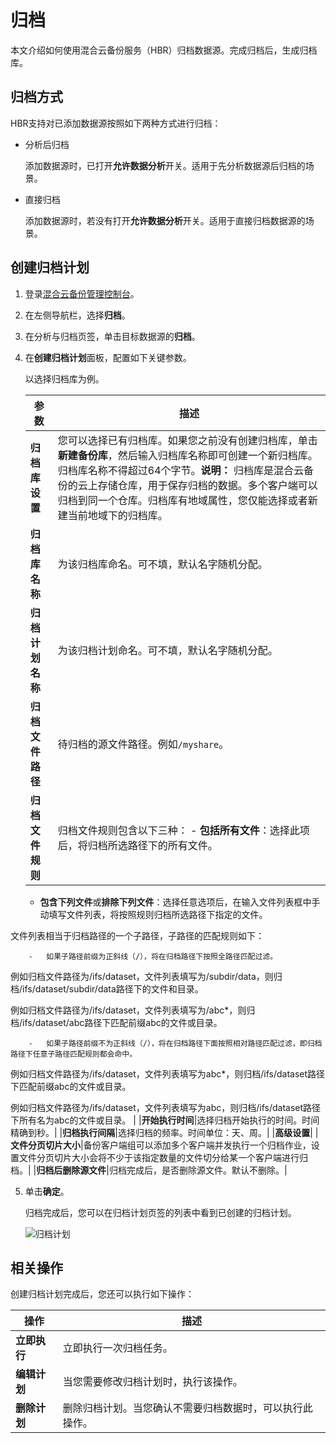 # 归档

本文介绍如何使用混合云备份服务（HBR）归档数据源。完成归档后，生成归档库。

## 归档方式

HBR支持对已添加数据源按照如下两种方式进行归档：

-   分析后归档

    添加数据源时，已打开**允许数据分析**开关。适用于先分析数据源后归档的场景。

-   直接归档

    添加数据源时，若没有打开**允许数据分析**开关。适用于直接归档数据源的场景。


## 创建归档计划

1.  登录[混合云备份管理控制台](https://hbr.console.aliyun.com)。

2.  在左侧导航栏，选择**归档**。

3.  在分析与归档页签，单击目标数据源的**归档**。

4.  在**创建归档计划**面板，配置如下关键参数。

    以选择归档库为例。

    |参数|描述|
    |--|--|
    |**归档库设置**|您可以选择已有归档库。如果您之前没有创建归档库，单击**新建备份库**，然后输入归档库名称即可创建一个新归档库。归档库名称不得超过64个字节。**说明：** 归档库是混合云备份的云上存储仓库，用于保存归档的数据。多个客户端可以归档到同一个仓库。归档库有地域属性，您仅能选择或者新建当前地域下的归档库。 |
    |**归档库名称**|为该归档库命名。可不填，默认名字随机分配。|
    |**归档计划名称**|为该归档计划命名。可不填，默认名字随机分配。|
    |**归档文件路径**|待归档的源文件路径。例如`/myshare`。|
    |**归档文件规则**|归档文件规则包含以下三种：    -   **包括所有文件**：选择此项后，将归档所选路径下的所有文件。
    -   **包含下列文件**或**排除下列文件**：选择任意选项后，在输入文件列表框中手动填写文件列表，将按照规则归档所选路径下指定的文件。

文件列表相当于归档路径的一个子路径，子路径的匹配规则如下：

        -   如果子路径前缀为正斜线（/），将在归档路径下按照全路径匹配过滤。

例如归档文件路径为/ifs/dataset，文件列表填写为/subdir/data，则归档/ifs/dataset/subdir/data路径下的文件和目录。

例如归档文件路径为/ifs/dataset，文件列表填写为/abc\*，则归档/ifs/dataset/abc路径下匹配前缀abc的文件或目录。

        -   如果子路径前缀不为正斜线（/），将在归档路径下面按照相对路径匹配过滤，即归档路径下任意子路径匹配规则都会命中。

例如归档文件路径为/ifs/dataset，文件列表填写为abc\*，则归档/ifs/dataset路径下匹配前缀abc的文件或目录。

例如归档文件路径为/ifs/dataset，文件列表填写为abc，则归档/ifs/dataset路径下所有名为abc的文件或目录。 |
    |**开始执行时间**|选择归档开始执行的时间。时间精确到秒。|
    |**归档执行间隔**|选择归档的频率。时间单位：天、周。|
    |**高级设置**|
    |**文件分页切片大小**|备份客户端组可以添加多个客户端并发执行一个归档作业，设置文件分页切片大小会将不少于该指定数量的文件切分给某一个客户端进行归档。|
    |**归档后删除源文件**|归档完成后，是否删除源文件。默认不删除。|

5.  单击**确定**。

    归档完成后，您可以在归档计划页签的列表中看到已创建的归档计划。

    ![归档计划](https://static-aliyun-doc.oss-accelerate.aliyuncs.com/assets/img/zh-CN/9121679161/p270171.png)


## 相关操作

创建归档计划完成后，您还可以执行如下操作：

|操作|描述|
|--|--|
|**立即执行**|立即执行一次归档任务。|
|**编辑计划**|当您需要修改归档计划时，执行该操作。|
|**删除计划**|删除归档计划。当您确认不需要归档数据时，可以执行此操作。|

